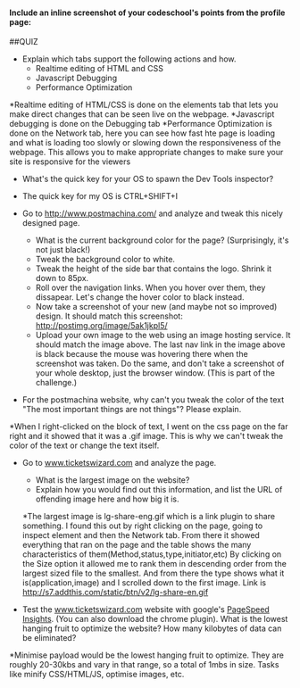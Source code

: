 #### Include an inline screenshot of your codeschool's points from the profile page:

<!-- Modify the Markdown to include your answers. Don't delete the questions! -->

##QUIZ
* Explain which tabs support the following actions and how.
  * Realtime editing of HTML and CSS 
  * Javascript Debugging
  * Performance Optimization 

*Realtime editing of HTML/CSS is done on the elements tab that lets you make direct changes that can be seen live on the webpage.
*Javascript debugging is done on the Debugging tab 
*Performance Optimization is done on the Network tab, here you can see how fast hte page is loading and what is loading too slowly or slowing down the responsiveness of the webpage.  This allows you to make appropriate changes to make sure your site is responsive for the viewers


* What's the quick key for your OS to spawn the Dev Tools inspector?
  
* The quick key for my OS is CTRL+SHIFT+I 

* Go to http://www.postmachina.com/ and analyze and tweak this nicely designed page.
  * What is the current background color for the page?  (Surprisingly, it's not just black!)
  * Tweak the background color to white.
  * Tweak the height of the side bar that contains the logo.  Shrink it down to 85px.
  * Roll over the navigation links.  When you hover over them, they dissapear.  Let's change the hover color to black instead.
  * Now take a screenshot of your new (and maybe not so improved) design.  It should match this screenshot: http://postimg.org/image/5ak1jkpl5/
  * Upload your own image to the web using an image hosting service.  It should match the image above. The last nav link in the image above is black because the mouse was hovering there when the screenshot was taken. Do the same, and don't take a screenshot of your whole desktop, just the browser window. (This is part of the challenge.)

* For the postmachina website, why can't you tweak the color of the text "The most important things are not things"?  Please explain.

*When I right-clicked on the block of text, I went on the css page on the far right and it showed that it was a .gif image.  This is why we can't tweak the color of the text or change the text itself.

* Go to www.ticketswizard.com and analyze the page.  
  * What is the largest image on the website? 
  * Explain how you would find out this information, and list the URL of offending image here and how big it is.

  *The largest image is lg-share-eng.gif which is a link plugin to share something.  I found this out by right clicking on the page, going to inspect element and then the Network tab.  From there it showed everything that ran on the page and the table shows the many characteristics of them(Method,status,type,initiator,etc) By clicking on the Size option it allowed me to rank them in descending order from the largest sized file to the smallest.  And from there the type shows what it is(application,image) and I scrolled down to the first image. Link is http://s7.addthis.com/static/btn/v2/lg-share-en.gif

* Test the www.ticketswizard.com website with google's [PageSpeed Insights](http://www.ticketswizard.com/).  (You can also download the chrome plugin).  What is the lowest hanging fruit to optimize the website?  How many kilobytes of data can be eliminated?

*Minimise payload would be the lowest hanging fruit to optimize.  They are roughly 20-30kbs and vary in that range, so a total of 1mbs in size.  Tasks like minify CSS/HTML/JS, optimise images, etc.  